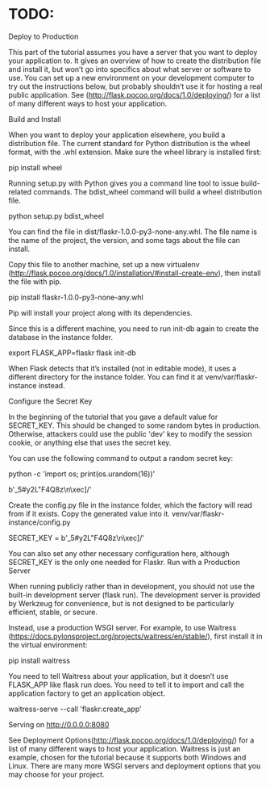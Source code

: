 # TODO: 
Deploy to Production

This part of the tutorial assumes you have a server that you want to deploy your application to.
 It gives an overview of how to create the distribution file and install it, but won’t go into specifics about what server or software to use.
  You can set up a new environment on your development computer to try out the instructions below, but probably shouldn’t use it for hosting a real public application. 
  See (http://flask.pocoo.org/docs/1.0/deploying/) for a list of many different ways to host your application.
  
  Build and Install

When you want to deploy your application elsewhere, you build a distribution file. The current standard for Python distribution is the wheel format, with the .whl extension. Make sure the wheel library is installed first:

pip install wheel

Running setup.py with Python gives you a command line tool to issue build-related commands. The bdist_wheel command will build a wheel distribution file.

python setup.py bdist_wheel

You can find the file in dist/flaskr-1.0.0-py3-none-any.whl. The file name is the name of the project, the version, and some tags about the file can install.


Copy this file to another machine, set up a new virtualenv (http://flask.pocoo.org/docs/1.0/installation/#install-create-env), then install the file with pip.

pip install flaskr-1.0.0-py3-none-any.whl

Pip will install your project along with its dependencies.

Since this is a different machine, you need to run init-db again to create the database in the instance folder.

export FLASK_APP=flaskr
flask init-db

When Flask detects that it’s installed (not in editable mode), it uses a different directory for the instance folder. You can find it at venv/var/flaskr-instance instead.


Configure the Secret Key

In the beginning of the tutorial that you gave a default value for SECRET_KEY. This should be changed to some random bytes in production. Otherwise, attackers could use the public 'dev' key to modify the session cookie, or anything else that uses the secret key.

You can use the following command to output a random secret key:

python -c 'import os; print(os.urandom(16))'

b'_5#y2L"F4Q8z\n\xec]/'

Create the config.py file in the instance folder, which the factory will read from if it exists. Copy the generated value into it.
venv/var/flaskr-instance/config.py

SECRET_KEY = b'_5#y2L"F4Q8z\n\xec]/'

You can also set any other necessary configuration here, although SECRET_KEY is the only one needed for Flaskr.
Run with a Production Server

When running publicly rather than in development, you should not use the built-in development server (flask run). The development server is provided by Werkzeug for convenience, but is not designed to be particularly efficient, stable, or secure.

Instead, use a production WSGI server. For example, to use Waitress (https://docs.pylonsproject.org/projects/waitress/en/stable/), first install it in the virtual environment:

pip install waitress

You need to tell Waitress about your application, but it doesn’t use FLASK_APP like flask run does. You need to tell it to import and call the application factory to get an application object.

waitress-serve --call 'flaskr:create_app'

Serving on http://0.0.0.0:8080

See Deployment Options(http://flask.pocoo.org/docs/1.0/deploying/) for a list of many different ways to host your application. Waitress is just an example, chosen for the tutorial because it supports both Windows and Linux. There are many more WSGI servers and deployment options that you may choose for your project.